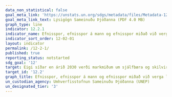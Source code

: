```yaml
---
data_non_statistical: false
goal_meta_link: 'https://unstats.un.org/sdgs/metadata/files/Metadata-12-02-01.pdf '
goal_meta_link_text: Lýsigögn Sameinuðu Þjóðanna (PDF 4.0 MB)
graph_type: line
indicator: 12.2.1
indicator_name: Efnisspor, efnisspor á mann og efnisspor miðað við verga landsframleiðslu.
indicator_sort_order: 12-02-01
layout: indicator
permalink: /12-2-1/
published: true
reporting_status: notstarted
sdg_goal: '12'
target: Eigi síðar en árið 2030 verði markmiðum um sjálfbæra og skilvirka nýtingu náttúruauðlinda náð. 
target_id: '12.2'
graph_title: Efnisspor, efnisspor á mann og efnisspor miðað við verga landsframleiðslu.
un_custodian_agency: Umhverfisstofnun Sameinuðu Þjóðanna (UNEP)
un_designated_tier: '3'
---
```

